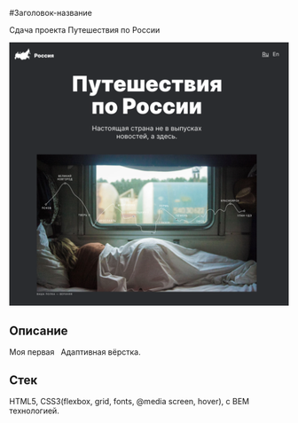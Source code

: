 #Заголовок-название

Сдача проекта Путешествия по России


![](./images/proj-3.png)

## Описание

Моя первая   Адаптивная вёрстка.

## Стек

HTML5, CSS3(flexbox, grid, fonts, @media screen, hover), с BEM технологией.
